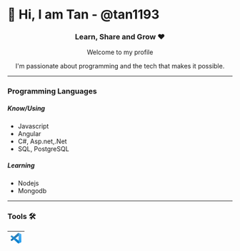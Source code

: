 # 👋 Hi, I am Tan - @tan1193

<div align="center">
  <h3>Learn, Share and Grow ❤️ </h3>
  <p>Welcome to my profile</p>
  <p>I'm passionate about programming and the tech that makes it possible.</p>

</div>

---

### Programming Languages 

##### Know/Using

- Javascript
- Angular
- C#, Asp.net,.Net
- SQL, PostgreSQL

##### Learning

- Nodejs
- Mongodb
---
### Tools 🛠️

| [<img src="https://raw.githubusercontent.com/tan1193/tan1193/master/img/vscode.png" alt="vscode logo" width="24">](https://code.visualstudio.com/) 
|---

